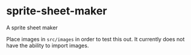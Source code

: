 # sprite-sheet-maker
 A sprite sheet maker

 Place images in `src/images` in order to test this out. It currently does not have the ability to import images.
